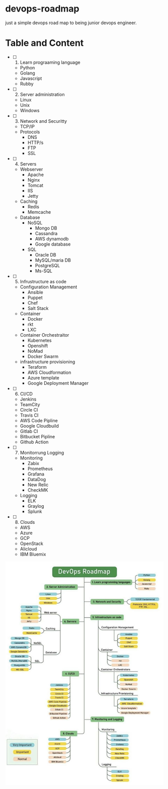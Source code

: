 # devops-roadmap
just a simple devops road map to being junior devops engineer.

# Table and Content
- [ ] 1. Learn prograaming language 
  - Python
  - Golang
  - Javascript
  - Rubby
- [ ] 2. Server administration
  - Linux
  - Unix
  - Windows
- [ ] 3. Network and Securitty 
  - TCP/IP 
  - Protocols
    - DNS
    - HTTP/s
    - FTP
    - SSL
- [ ] 4. Servers 
  - Webserver
    - Apache
    - Nginx
    - Tomcat
    - IIS
    - Jetty
  - Caching
    - Redis
    - Memcache
  - Database
    - NoSQL
      - Mongo DB
      - Cassandra
      - AWS dynamodb
      - Google database
    - SQL
      - Oracle DB
      - MySQL/maria DB
      - PostgreSQL
      - Ms-SQL
- [ ] 5. Infrustructure as code 
  - Configuration Management
    - Ansible
    - Puppet
    - Chef
    - Salt Stack
  - Container
    - Docker
    - rkt
    - LXC
  - Container Orchestraitor
    - Kubernetes
    - Openshift
    - NoMad
    - Docker Swarm
  - infrastructure provisioning
    - Teraform
    - AWS Cloudformation
    - Azure template
    - Google Deployment Manager
- [ ] 6. CI/CD
  - Jenkins
  - TeamCity
  - Circle CI
  - Travis CI
  - AWS Code Pipline
  - Google Cloudbuild
  - Gitlab CI
  - Bitbucket Pipline
  - Github Action
- [ ] 7. Monitorrung Logging 
  - Monitoring
    - Zabix
    - Prometheus
    - Grafana
    - DataDog
    - New Relic
    - CheckMK
  - Logging
    - ELK
    - Graylog
    - Splunk
- [ ] 8. Clouds 
  - AWS
  - Azure
  - GCP
  - OpenStack
  - Alicloud
  - IBM Bluemix

<img src=https://github.com/arsalanyavari/devops-roadmap/blob/main/src/images/roadmap.jpg>
